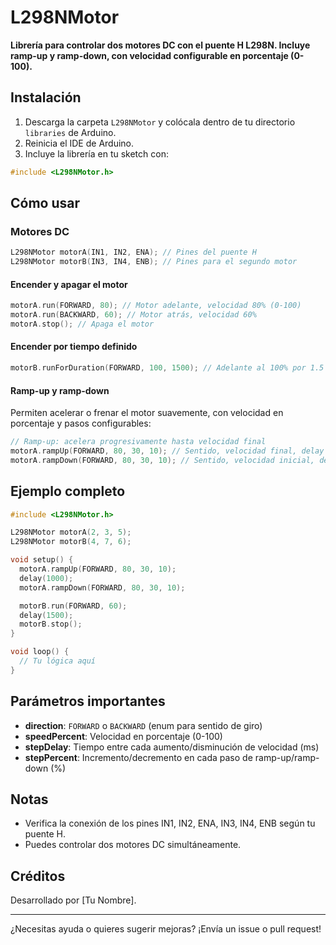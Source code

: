 # L298NMotor

**Librería para controlar dos motores DC con el puente H L298N. Incluye ramp-up y ramp-down, con velocidad configurable en porcentaje (0-100).**

## Instalación

1. Descarga la carpeta `L298NMotor` y colócala dentro de tu directorio `libraries` de Arduino.
2. Reinicia el IDE de Arduino.
3. Incluye la librería en tu sketch con:

```cpp
#include <L298NMotor.h>
```

## Cómo usar

### Motores DC

```cpp
L298NMotor motorA(IN1, IN2, ENA); // Pines del puente H
L298NMotor motorB(IN3, IN4, ENB); // Pines para el segundo motor
```

#### Encender y apagar el motor

```cpp
motorA.run(FORWARD, 80); // Motor adelante, velocidad 80% (0-100)
motorA.run(BACKWARD, 60); // Motor atrás, velocidad 60%
motorA.stop(); // Apaga el motor
```

#### Encender por tiempo definido

```cpp
motorB.runForDuration(FORWARD, 100, 1500); // Adelante al 100% por 1.5 segundos
```

#### Ramp-up y ramp-down

Permiten acelerar o frenar el motor suavemente, con velocidad en porcentaje y pasos configurables:

```cpp
// Ramp-up: acelera progresivamente hasta velocidad final
motorA.rampUp(FORWARD, 80, 30, 10); // Sentido, velocidad final, delay entre pasos (ms), incremento (%)
motorA.rampDown(FORWARD, 80, 30, 10); // Sentido, velocidad inicial, delay entre pasos (ms), decremento (%)
```

## Ejemplo completo

```cpp
#include <L298NMotor.h>

L298NMotor motorA(2, 3, 5);
L298NMotor motorB(4, 7, 6);

void setup() {
  motorA.rampUp(FORWARD, 80, 30, 10);
  delay(1000);
  motorA.rampDown(FORWARD, 80, 30, 10);

  motorB.run(FORWARD, 60);
  delay(1500);
  motorB.stop();
}

void loop() {
  // Tu lógica aquí
}
```

## Parámetros importantes

- **direction**: `FORWARD` o `BACKWARD` (enum para sentido de giro)
- **speedPercent**: Velocidad en porcentaje (0-100)
- **stepDelay**: Tiempo entre cada aumento/disminución de velocidad (ms)
- **stepPercent**: Incremento/decremento en cada paso de ramp-up/ramp-down (%)

## Notas

- Verifica la conexión de los pines IN1, IN2, ENA, IN3, IN4, ENB según tu puente H.
- Puedes controlar dos motores DC simultáneamente.

## Créditos

Desarrollado por [Tu Nombre].

---

¿Necesitas ayuda o quieres sugerir mejoras? ¡Envía un issue o pull request!